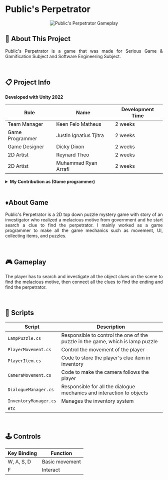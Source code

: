 # Public's Perpetrator

<p align="center">
<img src="https://github.com/jtntjtra04/jtntjtra04/blob/54bc12fa26f87a8f784b1d3d6cd1b8f15a3d5b95/publics_perpetrator_demo.gif" alt="Public's Perpetrator Gameplay">
</p>

## 🔴 About This Project
<p align="justify">Public's Perpetrator is a game that was made for Serious Game & Gamification Subject and Software Engineering Subject.</p>

<br>

## 📋 Project Info

<b> Developed with Unity 2022 </b>

| **Role** | **Name** | **Development Time** 
| - | - | - |
| Team Manager | Keen Felo Matheus | 2 weeks |
| Game Programmer | Justin Ignatius Tjitra | 2 weeks |
| Game Designer| Dicky Dixon | 2 weeks |
| 2D Artist | Reynard Theo | 2 weeks |
| 2D Artist | Muhammad Ryan Arrafi | 2 weeks |

<details>
<summary> <b> My Contribution as (Game programmer)</b> </summary>

- Game Movement
- Core Mechanics
- Puzzle Mechanics (Lamp Puzzle, Investigation Board Puzzle, etc)
- UI Navigation
- Inventory System
- Bug Fixing

</details>

<br>

## ♦️About Game
<p align="justify">Public's Perpetrator is a 2D top down puzzle mystery game with story of an investigator who realized a melacious motive from government and he start search a clue to find the perpetrator. I mainly worked as a game programmer to make all the game mechanics such as movement, UI, collecting items, and puzzles.</p>

<br>

## 🎮 Gameplay
<p align="justify">The player has to search and investigate all the object clues on the scene to find the melacious motive, then connect all the clues to find the ending and find the perpetrator.</p>

<br>

## 📜 Scripts

|  Script       | Description                                                  |
| ------------------- | ------------------------------------------------------------ |
| `LampPuzzle.cs` | Responsible to control the one of the puzzle in the game, which is lamp puzzle |
| `PlayerMovement.cs`  | Control the movement of the player|
| `PlayerItem.cs`  | Code to store the player's clue item in inventory |
| `CameraMovement.cs`  | Code to make the camera follows the player |
| `DialogueManager.cs`  | Responsible for all the dialogue mechanics and interaction to objects |
| `InventoryManager.cs`  | Manages the inventory system |
| `etc`  |

<br>

## 🕹️ Controls

| **Key Binding** | **Function** |
| - | - |
| W, A, S, D | Basic movement |
| F | Interact |

<br>
